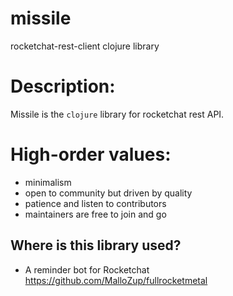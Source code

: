 # missile

rocketchat-rest-client clojure library


# Description:

Missile is the `clojure` library for rocketchat rest API.


# High-order values:

- minimalism
- open to community but driven by quality
- patience and listen to contributors
- maintainers are free to join and go

##  Where is this library used?

- A reminder bot for Rocketchat
https://github.com/MalloZup/fullrocketmetal
